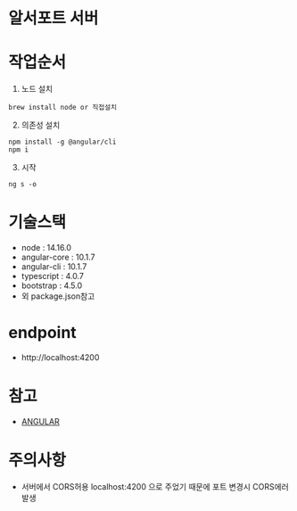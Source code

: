 # 알서포트 서버


# 작업순서

1. 노드 설치

```
brew install node or 직접설치
```

2. 의존성 설치

```
npm install -g @angular/cli
npm i
```

3. 시작

```
ng s -o
```

# 기술스택

-   node : 14.16.0
-   angular-core : 10.1.7
-   angular-cli : 10.1.7
-   typescript : 4.0.7
-   bootstrap : 4.5.0
-   외 package.json참고


# endpoint
-   http://localhost:4200

# 참고
-   [ANGULAR](https://angular.io/)

# 주의사항
- 서버에서 CORS허용 localhost:4200 으로 주었기 때문에 포트 변경시 CORS에러 발생